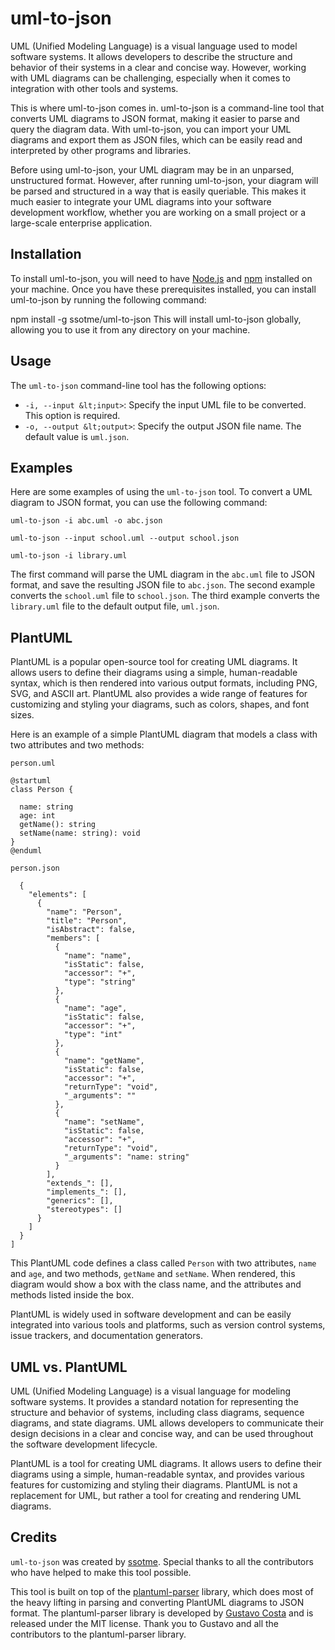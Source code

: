 # uml-to-json

UML (Unified Modeling Language) is a visual language used to model software systems. It allows developers to describe the structure and behavior of their systems in a clear and concise way. However, working with UML diagrams can be challenging, especially when it comes to integration with other tools and systems.

This is where uml-to-json comes in. uml-to-json is a command-line tool that converts UML diagrams to JSON format, making it easier to parse and query the diagram data. With uml-to-json, you can import your UML diagrams and export them as JSON files, which can be easily read and interpreted by other programs and libraries.

Before using uml-to-json, your UML diagram may be in an unparsed, unstructured format. However, after running uml-to-json, your diagram will be parsed and structured in a way that is easily queriable. This makes it much easier to integrate your UML diagrams into your software development workflow, whether you are working on a small project or a large-scale enterprise application.

## Installation

To install uml-to-json, you will need to have [Node.js](https://nodejs.org/) and [npm](https://www.npmjs.com/) installed on your machine. Once you have these prerequisites installed, you can install uml-to-json by running the following command:

npm install -g ssotme/uml-to-json
This will install uml-to-json globally, allowing you to use it from any directory on your machine.

## Usage

The `uml-to-json` command-line tool has the following options:

- `-i, --input &lt;input>`: Specify the input UML file to be converted. This option is required.
- `-o, --output &lt;output>`: Specify the output JSON file name. The default value is `uml.json`.

## Examples

Here are some examples of using the `uml-to-json` tool. To convert a UML diagram to JSON format, you can use the following command:

```uml-to-json -i abc.uml -o abc.json```

```uml-to-json --input school.uml --output school.json```

```uml-to-json -i library.uml```

The first command will parse the UML diagram in the `abc.uml` file to JSON format, and save the resulting JSON file to `abc.json`. The second example converts the `school.uml` file to `school.json`. The third example converts the `library.uml` file to the default output file, `uml.json`.

## PlantUML

PlantUML is a popular open-source tool for creating UML diagrams. It allows users to define their diagrams using a simple, human-readable syntax, which is then rendered into various output formats, including PNG, SVG, and ASCII art. PlantUML also provides a wide range of features for customizing and styling your diagrams, such as colors, shapes, and font sizes.

Here is an example of a simple PlantUML diagram that models a class with two attributes and two methods:

`person.uml`
```
@startuml
class Person {

  name: string
  age: int
  getName(): string
  setName(name: string): void
}
@enduml
```

`person.json`
```[
  {
    "elements": [
      {
        "name": "Person",
        "title": "Person",
        "isAbstract": false,
        "members": [
          {
            "name": "name",
            "isStatic": false,
            "accessor": "+",
            "type": "string"
          },
          {
            "name": "age",
            "isStatic": false,
            "accessor": "+",
            "type": "int"
          },
          {
            "name": "getName",
            "isStatic": false,
            "accessor": "+",
            "returnType": "void",
            "_arguments": ""
          },
          {
            "name": "setName",
            "isStatic": false,
            "accessor": "+",
            "returnType": "void",
            "_arguments": "name: string"
          }
        ],
        "extends_": [],
        "implements_": [],
        "generics": [],
        "stereotypes": []
      }
    ]
  }
]
```

This PlantUML code defines a class called `Person` with two attributes, `name` and `age`, and two methods, `getName` and `setName`. When rendered, this diagram would show a box with the class name, and the attributes and methods listed inside the box.

PlantUML is widely used in software development and can be easily integrated into various tools and platforms, such as version control systems, issue trackers, and documentation generators.

## UML vs. PlantUML

UML (Unified Modeling Language) is a visual language for modeling software systems. It provides a standard notation for representing the structure and behavior of systems, including class diagrams, sequence diagrams, and state diagrams. UML allows developers to communicate their design decisions in a clear and concise way, and can be used throughout the software development lifecycle.

PlantUML is a tool for creating UML diagrams. It allows users to define their diagrams using a simple, human-readable syntax, and provides various features for customizing and styling their diagrams. PlantUML is not a replacement for UML, but rather a tool for creating and rendering UML diagrams.

## Credits
`uml-to-json` was created by [ssotme](https://github.com/ssotme). Special thanks to all the contributors who have helped to make this tool possible.

This tool is built on top of the [plantuml-parser](https://www.npmjs.com/package/plantuml-parser) library, which does most of the heavy lifting in parsing and converting PlantUML diagrams to JSON format. The plantuml-parser library is developed by [Gustavo Costa](https://github.com/gustavocosta) and is released under the MIT license. Thank you to Gustavo and all the contributors to the plantuml-parser library.

